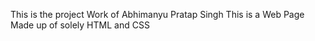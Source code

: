 This is the project Work of Abhimanyu Pratap Singh
This is a Web Page Made up of solely HTML and CSS 
